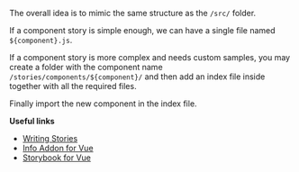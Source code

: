 The overall idea is to mimic the same structure as the `/src/` folder.

If a component story is simple enough, we can have a single file named `${component}.js`.

If a component story is more complex and needs custom samples, you may create a folder with the component name `/stories/components/${component}/` and then add an index file inside together with all the required files.

Finally import the new component in the index file.

**Useful links**

- [Writing Stories](https://storybook.js.org/basics/writing-stories/)
- [Info Addon for Vue](https://www.npmjs.com/package/storybook-addon-vue-info)
- [Storybook for Vue](https://storybook.js.org/basics/guide-vue/)
